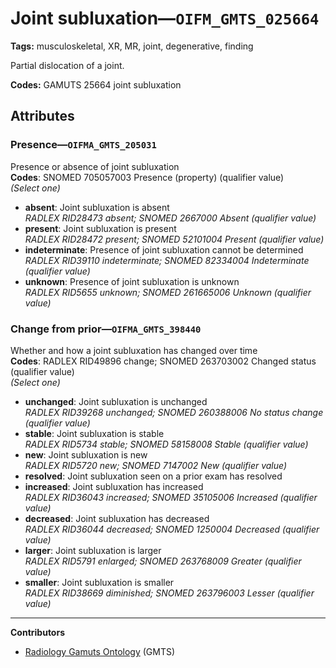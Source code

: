 # Joint subluxation—`OIFM_GMTS_025664`

**Tags:** musculoskeletal, XR, MR, joint, degenerative, finding

Partial dislocation of a joint.

**Codes:** GAMUTS 25664 joint subluxation

## Attributes

### Presence—`OIFMA_GMTS_205031`

Presence or absence of joint subluxation  
**Codes**: SNOMED 705057003 Presence (property) (qualifier value)  
*(Select one)*

- **absent**: Joint subluxation is absent  
_RADLEX RID28473 absent; SNOMED 2667000 Absent (qualifier value)_
- **present**: Joint subluxation is present  
_RADLEX RID28472 present; SNOMED 52101004 Present (qualifier value)_
- **indeterminate**: Presence of joint subluxation cannot be determined  
_RADLEX RID39110 indeterminate; SNOMED 82334004 Indeterminate (qualifier value)_
- **unknown**: Presence of joint subluxation is unknown  
_RADLEX RID5655 unknown; SNOMED 261665006 Unknown (qualifier value)_

### Change from prior—`OIFMA_GMTS_398440`

Whether and how a joint subluxation has changed over time  
**Codes**: RADLEX RID49896 change; SNOMED 263703002 Changed status (qualifier value)  
*(Select one)*

- **unchanged**: Joint subluxation is unchanged  
_RADLEX RID39268 unchanged; SNOMED 260388006 No status change (qualifier value)_
- **stable**: Joint subluxation is stable  
_RADLEX RID5734 stable; SNOMED 58158008 Stable (qualifier value)_
- **new**: Joint subluxation is new  
_RADLEX RID5720 new; SNOMED 7147002 New (qualifier value)_
- **resolved**: Joint subluxation seen on a prior exam has resolved  
- **increased**: Joint subluxation has increased  
_RADLEX RID36043 increased; SNOMED 35105006 Increased (qualifier value)_
- **decreased**: Joint subluxation has decreased  
_RADLEX RID36044 decreased; SNOMED 1250004 Decreased (qualifier value)_
- **larger**: Joint subluxation is larger  
_RADLEX RID5791 enlarged; SNOMED 263768009 Greater (qualifier value)_
- **smaller**: Joint subluxation is smaller  
_RADLEX RID38669 diminished; SNOMED 263796003 Lesser (qualifier value)_

---

**Contributors**

- [Radiology Gamuts Ontology](https://gamuts.net/) (GMTS)